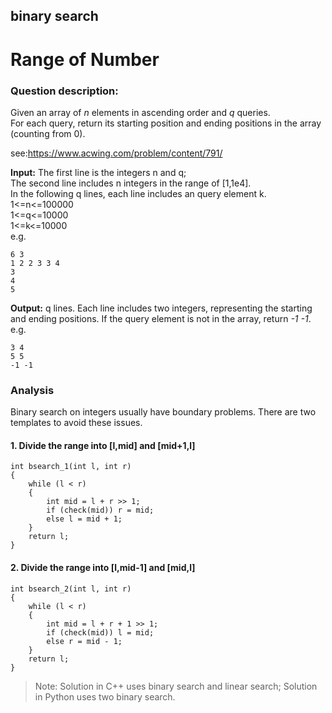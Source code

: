 ## binary search
# Range of Number

### Question description:

Given an array of *n* elements in ascending order and *q* queries.  
For each query, return its starting position and ending positions in the array (counting from 0).

see:<https://www.acwing.com/problem/content/791/>  

**Input:**
The first line is the integers n and q;  
The second line includes n integers in the range of [1,1e4].  
In the following q lines, each line includes an query element k.  
1<=n<=100000  
1<=q<=10000  
1<=k<=10000  
e.g.
```
6 3
1 2 2 3 3 4
3
4
5
```
**Output:**
q lines. Each line includes two integers, representing the starting and ending positions.
If the query element is not in the array, return *-1 -1*.
e.g.
```
3 4
5 5
-1 -1
```
### Analysis

Binary search on integers usually have boundary problems. There are two templates to avoid these issues.  

#### 1. Divide the range into [l,mid] and [mid+1,l]  
```
int bsearch_1(int l, int r)
{
    while (l < r)
    {
        int mid = l + r >> 1;
        if (check(mid)) r = mid;
        else l = mid + 1;
    }
    return l;
}
```
#### 2. Divide the range into [l,mid-1] and [mid,l]
```
int bsearch_2(int l, int r)
{
    while (l < r)
    {
        int mid = l + r + 1 >> 1;
        if (check(mid)) l = mid;
        else r = mid - 1;
    }
    return l;
}  
```
> Note: Solution in C++ uses binary search and linear search; Solution in Python uses two binary search.
